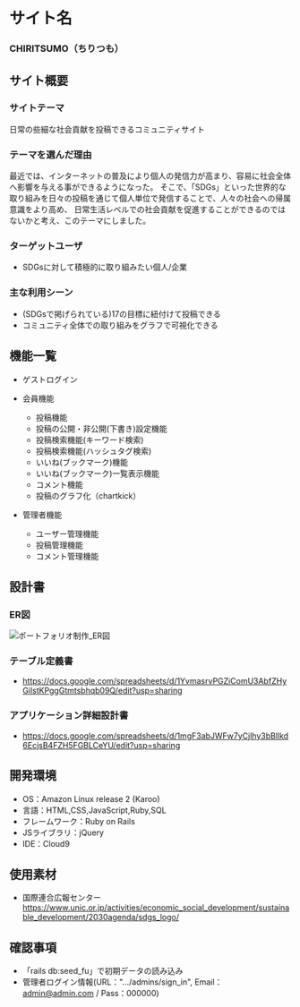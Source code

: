 # サイト名
### CHIRITSUMO（ちりつも）

## サイト概要
### サイトテーマ
日常の些細な社会貢献を投稿できるコミュニティサイト

### テーマを選んだ理由
最近では、インターネットの普及により個人の発信力が高まり、容易に社会全体へ影響を与える事ができるようになった。
そこで、「SDGs」といった世界的な取り組みを日々の投稿を通じて個人単位で発信することで、人々の社会への帰属意識をより高め、
日常生活レベルでの社会貢献を促進することができるのではないかと考え、このテーマにしました。

### ターゲットユーザ
- SDGsに対して積極的に取り組みたい個人/企業

### 主な利用シーン
- (SDGsで掲げられている)17の目標に紐付けて投稿できる
- コミュニティ全体での取り組みをグラフで可視化できる


## 機能一覧
- ゲストログイン
- 会員機能
    - 投稿機能
    - 投稿の公開・非公開(下書き)設定機能
    - 投稿検索機能(キーワード検索)
    - 投稿検索機能(ハッシュタグ検索)
    - いいね(ブックマーク)機能
    - いいね(ブックマーク)一覧表示機能
    - コメント機能
    - 投稿のグラフ化（chartkick）

- 管理者機能
    - ユーザー管理機能
    - 投稿管理機能
    - コメント管理機能


## 設計書
### ER図
![ポートフォリオ制作_ER図](https://user-images.githubusercontent.com/76607249/175929810-3cc6f809-e783-4d2f-8f27-03d22b44b8f5.jpg)

### テーブル定義書
- https://docs.google.com/spreadsheets/d/1YvmasrvPGZiComU3AbfZHyGilstKPggGtmtsbhqb09Q/edit?usp=sharing

### アプリケーション詳細設計書
- https://docs.google.com/spreadsheets/d/1mgF3abJWFw7yCjlhy3bBllkd6EcjsB4FZH5FGBLCeYU/edit?usp=sharing


## 開発環境
- OS：Amazon Linux release 2 (Karoo)
- 言語：HTML,CSS,JavaScript,Ruby,SQL
- フレームワーク：Ruby on Rails
- JSライブラリ：jQuery
- IDE：Cloud9

## 使用素材
<!--- 外部サービスの画像素材・音声素材を使用した場合は、必ずサービス名とURLを明記してください。-->
<!--- 使用しない場合は、使用素材の項目をREADMEから削除してください。-->
- 国際連合広報センター
  https://www.unic.or.jp/activities/economic_social_development/sustainable_development/2030agenda/sdgs_logo/



## 確認事項
- 「rails db:seed_fu」で初期データの読み込み
- 管理者ログイン情報(URL：".../admins/sign_in", Email：admin@admin.com / Pass：000000)